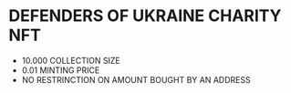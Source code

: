 # DEFENDERS OF UKRAINE CHARITY NFT
* 10.000 COLLECTION SIZE
* 0.01 MINTING PRICE
* NO RESTRINCTION ON AMOUNT BOUGHT BY AN ADDRESS
